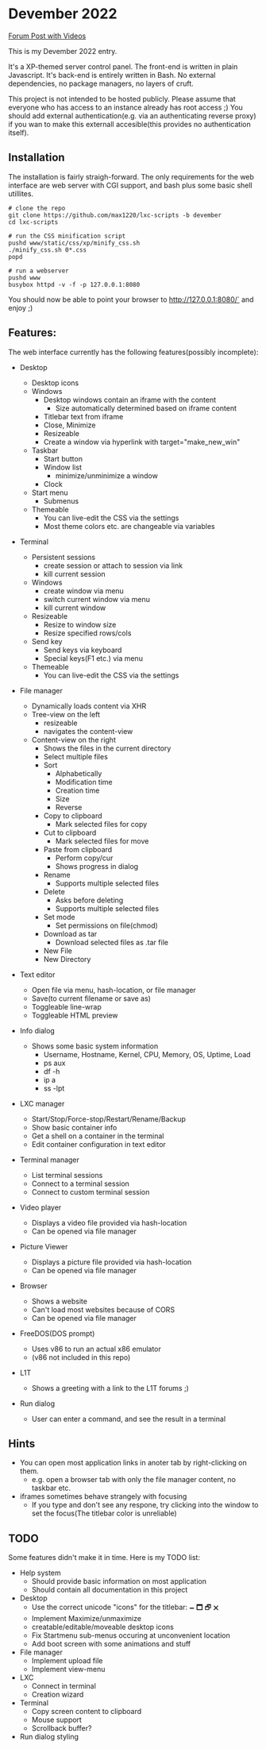 # Devember 2022

[Forum Post with Videos](https://forum.level1techs.com/t/192160)

This is my Devember 2022 entry.

It's a XP-themed server control panel.
The front-end is written in plain Javascript.
It's back-end is entirely written in Bash.
No external dependencies, no package managers, no layers of cruft.

This project is not intended to be hosted publicly.
Please assume that everyone who has access to an instance already has root access ;)
You should add external authentication(e.g. via an authenticating reverse proxy) if
you wan to make this externall accesible(this provides no authentication itself).



## Installation

The installation is fairly straigh-forward.
The only requirements for the web interface are web server with CGI support,
and bash plus some basic shell utillites.

```
# clone the repo
git clone https://github.com/max1220/lxc-scripts -b devember
cd lxc-scripts

# run the CSS minification script
pushd www/static/css/xp/minify_css.sh
./minify_css.sh 0*.css
popd

# run a webserver
pushd www
busybox httpd -v -f -p 127.0.0.1:8080
```

You should now be able to point your browser to http://127.0.0.1:8080/` and enjoy ;)



## Features:

The web interface currently has the following features(possibly incomplete):

 * Desktop
   - Desktop icons
   - Windows
     * Desktop windows contain an iframe with the content
       - Size automatically determined based on iframe content
     * Titlebar text from iframe
     * Close, Minimize
     * Resizeable
     * Create a window via hyperlink with target="make_new_win"
   - Taskbar
     * Start button
     * Window list
       - minimize/unminimize a window
     * Clock
   - Start menu
     * Submenus
   - Themeable
     * You can live-edit the CSS via the settings
     * Most theme colors etc. are changeable via variables

 * Terminal
   - Persistent sessions
     * create session or attach to session via link
     * kill current session
   - Windows
     * create window via menu
     * switch current window via menu
     * kill current window
   - Resizeable
     * Resize to window size
     * Resize specified rows/cols
   - Send key
     * Send keys via keyboard
     * Special keys(F1 etc.) via menu
   - Themeable
     * You can live-edit the CSS via the settings

 * File manager
   - Dynamically loads content via XHR
   - Tree-view on the left
     * resizeable
     * navigates the content-view
   - Content-view on the right
     * Shows the files in the current directory
     * Select multiple files
     * Sort
       - Alphabetically
       - Modification time
       - Creation time
       - Size
       - Reverse
     * Copy to clipboard
       - Mark selected files for copy
     * Cut to clipboard
       - Mark selected files for move
     * Paste from clipboard
       - Perform copy/cur
       - Shows progress in dialog
     * Rename
       - Supports multiple selected files
     * Delete
       - Asks before deleting
       - Supports multiple selected files
     * Set mode
       - Set permissions on file(chmod)
     * Download as tar
       - Download selected files as .tar file
     * New File
     * New Directory

 * Text editor
   - Open file via menu, hash-location, or file manager
   - Save(to current filename or save as)
   - Toggleable line-wrap
   - Toggleable HTML preview

 * Info dialog
   - Shows some basic system information
     * Username, Hostname, Kernel, CPU, Memory, OS, Uptime, Load
     * ps aux
     * df -h
     * ip a
     * ss -lpt

 * LXC manager
   - Start/Stop/Force-stop/Restart/Rename/Backup
   - Show basic container info
   - Get a shell on a container in the terminal
   - Edit container configuration in text editor

 * Terminal manager
   - List terminal sessions
   - Connect to a terminal session
   - Connect to custom terminal session

 * Video player
   - Displays a video file provided via hash-location
   - Can be opened via file manager

 * Picture Viewer
   - Displays a picture file provided via hash-location
   - Can be opened via file manager

 * Browser
   - Shows a website
   - Can't load most websites because of CORS
   - Can be opened via file manager

 * FreeDOS(DOS prompt)
   - Uses v86 to run an actual x86 emulator
   - (v86 not included in this repo)

 * L1T
   - Shows a greeting with a link to the L1T forums ;)

 * Run dialog
   - User can enter a command, and see the result in a terminal



## Hints

 * You can open most application links in anoter tab by right-clicking on them.
   - e.g. open a browser tab with only the file manager content, no taskbar etc.
 * iframes sometimes behave strangely with focusing
   - If you type and don't see any respone, try clicking into the window to set the focus(The titlebar color is unreliable)



## TODO

Some features didn't make it in time. Here is my TODO list:

 * Help system
   - Should provide basic information on most application
   - Should contain all documentation in this project
 * Desktop
   - Use the correct unicode "icons" for the titlebar: 🗕  🗖  🗗  🗙
   - Implement Maximize/unmaximize
   - creatable/editable/moveable desktop icons
   - Fix Startmenu sub-menus occuring at unconvenient location
   - Add boot screen with some animations and stuff
 * File manager
   - Implement upload file
   - Implement view-menu
 * LXC
   - Connect in terminal
   - Creation wizard
 * Terminal
   - Copy screen content to clipboard
   - Mouse support
   - Scrollback buffer?
 * Run dialog styling
